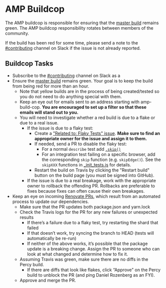 # AMP Buildcop

The AMP buildcop is responsible for ensuring that the [master build](https://travis-ci.org/ampproject/amphtml/branches) remains green.  The AMP buildcop responsibility rotates between members of the community.

If the build has been red for some time, please send a note to the [#contributing](https://amphtml.slack.com/messages/C9HRJ1GPN) channel on Slack if the issue is not already reported.

## Buildcop Tasks

* Subscribe to the [#contributing](https://amphtml.slack.com/messages/C9HRJ1GPN) channel on Slack as a 
* Ensure the [master build](https://travis-ci.org/ampproject/amphtml/branches) remains green.  Your goal is to keep the build from being red for more than an hour.
  * Note that yellow builds are in the process of being created/tested so you do not need to do anything special with them.
  * Keep an eye out for emails sent to an address starting with amp-build-cop.  **You are encouraged to set up a filter so that these emails will stand out to you.**
  * You will need to investigate whether a red build is due to a flake or due to a real issue.
    * If the issue is due to a flaky test:
      * Create a ["Related to: Flaky Tests" issue](https://github.com/ampproject/amphtml/issues?q=is%3Aopen+is%3Aissue+label%3A%22Related+to%3A+Flaky+Tests%22).  **Make sure to find an appropriate owner for the issue and assign it to them.**
      * If needed, send a PR to disable the flaky test:
        * For a normal `describe` test add [`.skip()`](https://mochajs.org/#inclusive-tests)
        * For an integration test failing on a specific browser, add the corresponding `skip` function (e.g. `skipEdge()`).  See the `skipXXX` functions in [_init_tests.js](https://github.com/ampproject/amphtml/blob/master/test/_init_tests.js) for details.
      * Restart the build on Travis by clicking the "Restart build" button on the build page (you must be signed into GitHub).
    * If the issue is due to a real breakage, work with the appropriate owner to rollback the offending PR.  Rollbacks are preferable to fixes because fixes can often cause their own breakages.
* Keep an eye on incoming [Renovate PRs](https://github.com/ampproject/amphtml/pulls/renovate-bot), which result from an automated process to update our dependencies.
  * Make sure that the PR updates both package.json and yarn.lock
  * Check the Travis logs for the PR for any new failures or unexpected results
    * If there’s a failure due to a flaky test, try restarting the shard that failed
    * If that doesn’t work, try syncing the branch to HEAD (tests will automatically be re-run)
    * If neither of the above works, it’s possible that the package update is a breaking change. Assign the PR to someone who can look at what changed and determine how to fix it.
  * Assuming Travis was green, make sure there are no diffs in the Percy build.
    * If there are diffs that look like flakes, click “Approve” on the Percy build to unblock the PR (and ping Daniel Rozenberg as an FYI).
  * Approve and merge the PR.
